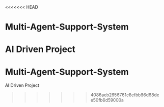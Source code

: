 <<<<<<< HEAD
# Multi-Agent-Support-System
AI Driven Project
=======
# Multi-Agent-Support-System
AI Driven Project
>>>>>>> 4086aeb2656761c8efbb86d68dee50fb9d59000a
